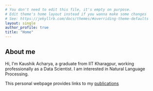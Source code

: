 ```yaml
---
# You don't need to edit this file, it's empty on purpose.
# Edit theme's home layout instead if you wanna make some changes
# See: https://jekyllrb.com/docs/themes/#overriding-theme-defaults
layout: single
author_profile: true
title: "Home"
---
```


## About me

Hi, I'm Kaushik Acharya, a graduate from IIT Kharagpur, working professionally as a Data Scientist. I am interested in Natural Language Processing.

This personal webpage provides links to my [publications](/publications/)
